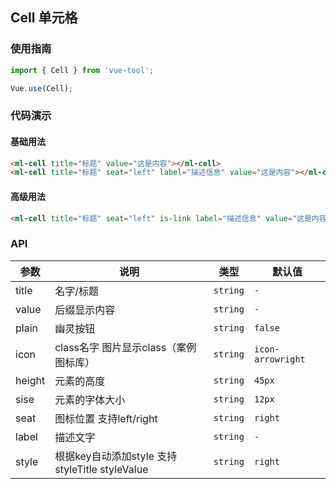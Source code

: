 ## Cell 单元格

### 使用指南

```javascript
import { Cell } from 'vue-tool';

Vue.use(Cell);
```
### 代码演示

#### 基础用法

```html
<ml-cell title="标题" value="这是内容"></ml-cell>
<ml-cell title="标题" seat="left" label="描述信息" value="这是内容"></ml-cell>
```

#### 高级用法

```html
<ml-cell title="标题" seat="left" is-link label="描述信息" value="这是内容"></ml-cell>
```
### API 

| 参数 | 说明 | 类型 | 默认值 |
|------|------|------|------|
| title | 名字/标题 | `string` | `-` |
| value | 后缀显示内容 | `string` | `-` |
| plain | 幽灵按钮 | `string` | `false` |
| icon | class名字 图片显示class（案例图标库） | `string` | `icon-arrowright` |
| height | 元素的高度 | `string` | `45px` |
| sise | 元素的字体大小 | `string` | `12px` |
| seat | 图标位置 支持left/right | `string` | `right` |
| label | 描述文字 | `string` | `-` |
| style | 根据key自动添加style 支持 styleTitle  styleValue | `string` | `right` |
